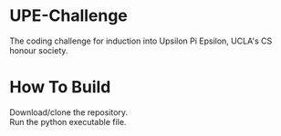 # UPE-Challenge

The coding challenge for induction into Upsilon Pi Epsilon, UCLA's CS honour society. 
# How To Build 
Download/clone the repository.  
Run the python executable file.
